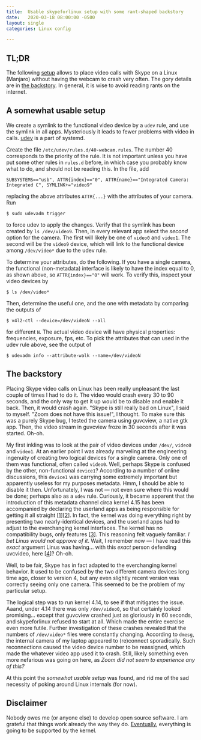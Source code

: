 ```yaml
---
title:  Usable skypeforlinux setup with some rant-shaped backstory
date:   2020-03-18 08:00:00 -0500
layout: single
categories: Linux config

---
```


## TL;DR

The following [setup](#a-somewhat-usable-setup) allows to place video calls with Skype on a Linux (Manjaro) without having the webcam to crash very often. The gory details are in [the backstory](#the-backstory). In general, it is wise to avoid reading rants on the internet.

## A somewhat usable setup
We create a symlink to the functional video device by a `udev` rule, and use the symlink in all apps. Mysteriously it leads to fewer problems with video in calls. [udev](https://wiki.archlinux.org/index.php/Udev) is a part of systemd.

Create the file `/etc/udev/rules.d/40-webcam.rules`. The number 40 corresponds
to the priority of the rule. It is not important unless you have put some other
rules in `rules.d` before, in which case you probably know what to do, and should not
be reading this. In the file, add 
```
SUBSYSTEMS=="usb", ATTR{index}=="0", ATTR{name}=="Integrated Camera: Integrated C", SYMLINK+="video9"
```
replacing the above attributes `ATTR{...}` with the attributes of your camera. Run 
```
$ sudo udevadm trigger
```
to force udev to apply the changes. Verify that the symlink has been created by `ls /dev/video9`.  Then, in every relevant app select the *second* option for the camera. The first will
likely be one of `video0` and `video1`. The second will be the `video9` device,
which will link to the functional device among `/dev/video*` due to the udev rule.

To determine your attributes, do the following.
If you have a single camera, the functional (non-metadata) interface is likely
to have the index equal to 0, as shown above, so `ATTR{index}=="0"` will work. To verify this, inspect your video
devices by
```
$ ls /dev/video*
```
Then, determine the useful one, and the one with metadata by comparing the
outputs of 
```
$ v4l2-ctl --device=/dev/videoN --all 
```
for different `N`.
The actual video device will have physical properties: frequencies, exposure, fps, etc.
To pick the attributes that can used in the udev rule above, see the output of 
```
$ udevadm info --attribute-walk --name=/dev/videoN
``` 

## The backstory

Placing Skype video calls on Linux has been really unpleasant the last couple of times I
had to do it. The video would crash every 30 to 90 seconds, and the only way to
get it up would be to disable and enable it back. Then, it would crash again.
"Skype is still really bad on Linux", I said to myself. "Zoom does not have this
issue!", I thought. To make sure this was a purely Skype bug, I tested the
camera using guvcview, a native gtk app. Then, the video stream in guvcview froze
in 30 seconds after it was started. Oh-oh.

My first inkling was to look at the pair of video devices under `/dev/`, `video0`
and `video1`. At an earlier point I was already marveling at the
engineering ingenuity of creating two logical devices for a single camera. Only one of them was functional, often called `video0`. Well,
perhaps Skype is confused by the other, non-functional `device1`? According to
a number of online discussions, this `device1` was carrying some extremely
important but apparently useless for my purposes metadata. Hmm, I should be able to
disable it then. Unfortunately, I was not — not even sure where this would be done; perhaps also as a `udev` rule.
Curiously, it became apparent that the introduction of this metadata channel circa kernel 4.15 has been accompanied by
declaring the userland apps as being responsible for getting it all straight [[1]][[2]]. In fact,
the kernel was doing everything right by presenting two nearly-identical devices,
and the userland apps had to adjust to the everchanging kernel interfaces. The
kernel has no compatibility bugs, only features [[3]]. This
reasoning felt vaguely familiar. *I bet Linus would not approve of it*. Wait,
I remember now — I have read this *exact* argument Linus was having... with this
*exact* person defending uvcvideo, here [[4]]?  Oh-oh.

Well, to be fair, Skype has in fact adapted to the everchanging kernel behavior. It used to be
confused by the two different camera devices long time ago, closer to version 4, but any even slightly recent version was
correctly seeing only one camera. This seemed to be the problem of my particular
setup.

The logical step was to run kernel 4.14, to see if that mitigates the issue.
Aaand, under 4.14 there was only `/dev/video0`, so that certainly looked
promising... except that guvcview crashed just as gloriously in 60 seconds, and
skypeforlinux refused to start at all. Which made the entire exercise even more
futile. Further investigation of these crashes revealed that the
numbers of `/dev/video*` files were constantly changing. According to `dmesg`,
the internal camera of my laptop appeared to (re)connect sporadically. Such
reconnections caused the video device number to be reassigned, which made the
whatever video app used it to crash. Still, likely something even more
nefarious was going on here, as *Zoom did not seem to experience any of this?*

At this point the *somewhat usable setup* was found, and rid me of the sad
necessity of poking around Linux internals (for now).

[1]: https://bugzilla.kernel.org/show_bug.cgi?id=199575
[2]: https://unix.stackexchange.com/a/539573
[3]: https://bugzilla.kernel.org/show_bug.cgi?id=199575#c2
[4]: https://lkml.org/lkml/2012/12/23/75

## Disclaimer 
Nobody owes me (or anyone else) to develop open source software. I am grateful
that things work already the way they do. [Eventually](https://xkcd.com/644/), everything is going to be
supported by the kernel.


